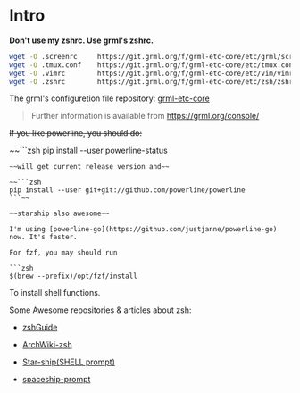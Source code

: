 # Intro

**Don't use my zshrc. Use grml's zshrc.**

```sh
wget -O .screenrc     https://git.grml.org/f/grml-etc-core/etc/grml/screenrc_generic
wget -O .tmux.conf    https://git.grml.org/f/grml-etc-core/etc/tmux.conf
wget -O .vimrc        https://git.grml.org/f/grml-etc-core/etc/vim/vimrc
wget -O .zshrc        https://git.grml.org/f/grml-etc-core/etc/zsh/zshrc
```

The grml's configuretion file repository: [grml-etc-core](https://github.com/grml/grml-etc-core)

>Further information is available from https://grml.org/console/

~~If you like powerline, you should do:~~

~~```zsh
pip install --user powerline-status
```~~
~~will get current release version and~~

~~```zsh
pip install --user git+git://github.com/powerline/powerline
```~~

~~starship also awesome~~

I'm using [powerline-go](https://github.com/justjanne/powerline-go) now. It's faster.

For fzf, you may should run

```zsh
$(brew --prefix)/opt/fzf/install
```
To install shell functions.

Some Awesome repositories & articles about zsh:

- [zshGuide](https://github.com/goreliu/zshguide)

- [ArchWiki-zsh](https://wiki.archlinux.org/title/Zsh)

- [Star-ship(SHELL prompt)](https://github.com/spaceship-prompt/spaceship-prompt#features)

- [spaceship-prompt](https://spaceship-prompt.sh/zh/getting-started/)
